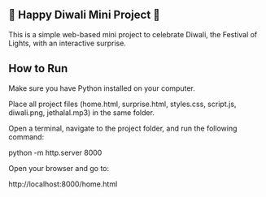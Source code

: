 ## 🎉 Happy Diwali Mini Project 🎉
This is a simple web-based mini project to celebrate Diwali, the Festival of Lights, with an interactive surprise.

## How to Run
Make sure you have Python installed on your computer.

Place all project files (home.html, surprise.html, styles.css, script.js, diwali.png, jethalal.mp3) in the same folder.

Open a terminal, navigate to the project folder, and run the following command:

python -m http.server 8000

Open your browser and go to:

http://localhost:8000/home.html
